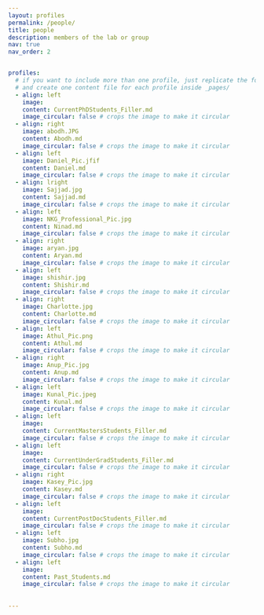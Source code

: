 ```yaml
---
layout: profiles
permalink: /people/
title: people
description: members of the lab or group
nav: true
nav_order: 2


profiles:
  # if you want to include more than one profile, just replicate the following block
  # and create one content file for each profile inside _pages/
  - align: left
    image: 
    content: CurrentPhDStudents_Filler.md
    image_circular: false # crops the image to make it circular
  - align: right
    image: abodh.JPG
    content: Abodh.md
    image_circular: false # crops the image to make it circular
  - align: left
    image: Daniel_Pic.jfif
    content: Daniel.md
    image_circular: false # crops the image to make it circular
  - align: lright
    image: Sajjad.jpg
    content: Sajjad.md
    image_circular: false # crops the image to make it circular
  - align: left
    image: NKG_Professional_Pic.jpg
    content: Ninad.md
    image_circular: false # crops the image to make it circular
  - align: right
    image: aryan.jpg
    content: Aryan.md
    image_circular: false # crops the image to make it circular
  - align: left
    image: shishir.jpg
    content: Shishir.md
    image_circular: false # crops the image to make it circular
  - align: right
    image: Charlotte.jpg
    content: Charlotte.md
    image_circular: false # crops the image to make it circular
  - align: left
    image: Athul_Pic.png
    content: Athul.md
    image_circular: false # crops the image to make it circular
  - align: right
    image: Anup_Pic.jpg
    content: Anup.md
    image_circular: false # crops the image to make it circular
  - align: left
    image: Kunal_Pic.jpeg
    content: Kunal.md
    image_circular: false # crops the image to make it circular
  - align: left
    image: 
    content: CurrentMastersStudents_Filler.md
    image_circular: false # crops the image to make it circular
  - align: left
    image: 
    content: CurrentUnderGradStudents_Filler.md
    image_circular: false # crops the image to make it circular
  - align: right
    image: Kasey_Pic.jpg
    content: Kasey.md
    image_circular: false # crops the image to make it circular
  - align: left
    image: 
    content: CurrentPostDocStudents_Filler.md
    image_circular: false # crops the image to make it circular
  - align: left
    image: Subho.jpg
    content: Subho.md
    image_circular: false # crops the image to make it circular
  - align: left
    image: 
    content: Past_Students.md
    image_circular: false # crops the image to make it circular
    
  
---
```






